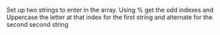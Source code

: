 Set up two strings to enter in the array.
Using % get the odd indexes and Uppercase the letter at that index for the first string and alternate for the second second string